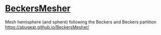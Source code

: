 # [BeckersMesher](https://abugeat.github.io/BeckersMesher/)
Mesh hemisphere (and sphere) following the Beckers and Beckers partition
https://abugeat.github.io/BeckersMesher/

